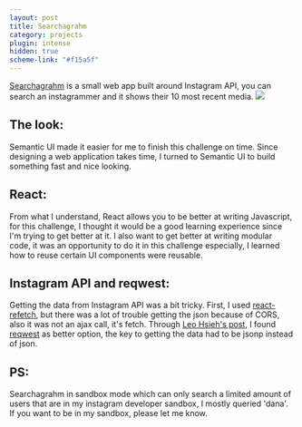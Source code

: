```yaml
---
layout: post
title: Searchagrahm
category: projects
plugin: intense
hidden: true
scheme-link: "#f15a5f"
---
```


[Searchagrahm](https://github.com/cutofmyjib/searchagrahm) is a small web app built around Instagram API, you can search an instagrammer and it shows their 10 most recent media.
![](../posts-imgs/searchagrahm.jpg)

## **The look:**
Semantic UI made it easier for me to finish this challenge on time. Since designing a web application takes time, I turned to Semantic UI to build something fast and nice looking.


## **React:**
From what I understand, React allows you to be better at writing Javascript, for this challenge, I thought it would be a good learning experience since I'm trying to get better at it. I also want to get better at writing modular code, it was an opportunity to do it in this challenge especially, I learned how to reuse certain UI components were reusable.

## **Instagram API and reqwest:**
Getting the data from Instagram API was a bit tricky. First, I used [react-refetch](https://github.com/heroku/react-refetch), but there was a lot of trouble getting the json because of CORS, also it was not an ajax call, it's fetch. Through [Leo Hsieh's post](http://leoj.js.org/personal/React-iTunes-Search/), I found [reqwest](https://github.com/ded/reqwest) as better option, the key to getting the data had to be jsonp instead of json.

## **PS:**
Searchagrahm in sandbox mode which can only search a limited amount of users that are in my instagram developer sandbox, I mostly queried 'dana'. If you want to be in my sandbox, please let me know.

